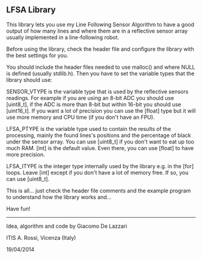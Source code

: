 LFSA Library
--------------------------------------------------------

This library lets you use my Line Following Sensor Algorithm to have a good output
of how many lines and where them are in a reflective sensor array usually implemented
in a line-following robot.

Before using the library, check the header file and configure the library with the best settings for you.

You should include the header files needed to use malloc() and where NULL is defined (usually stdlib.h).
Then you have to set the variable types that the library should use:

SENSOR_VTYPE is the variable type that is used by the reflective sensors readings. For example if you are using an 8-bit ADC you should use [uint8_t], if the ADC is more than 8-bit but within 16-bit you should use [uint16_t]. If you want a lot of precision you can use the [float] type but it will use more memory and CPU time (if you don't have an FPU).

LFSA_PTYPE is the variable type used to contain the results of the processing, mainly the found lines's positions and the percentage of black under the sensor array. You can use [uint8_t] if you don't want to eat up too much RAM. [int] is the default value. Even there, you can use [float] to have more precision.

LFSA_ITYPE is the integer type internally used by the library e.g. in the [for] loops. Leave [int] except if you don't have a lot of memory free. If so, you can use [uint8_t].

This is all... just check the header file comments and the example program to understand how the library works and...

Have fun!

--------------------------------------------------------

Idea, algorithm and code by Giacomo De Lazzari

ITIS A. Rossi, Vicenza (Italy)

19/04/2014

